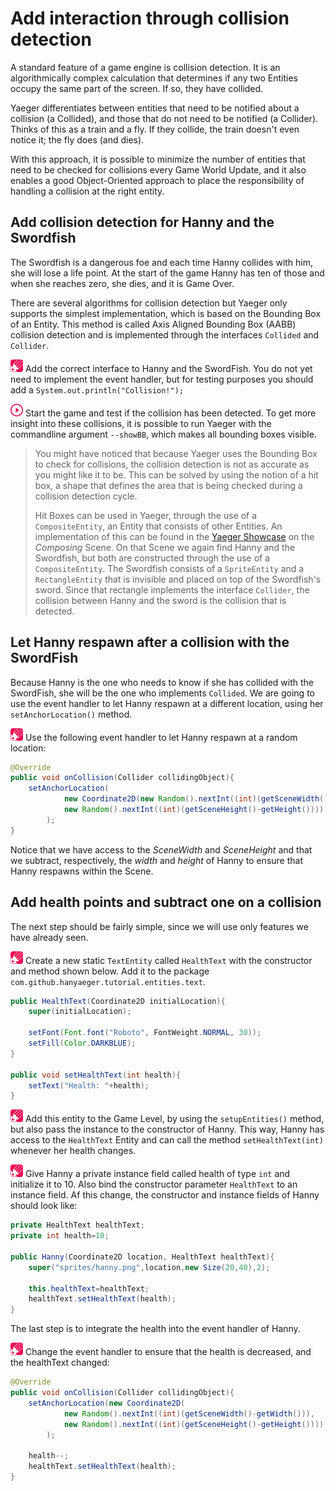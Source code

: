 # Add interaction through collision detection

A standard feature of a game engine is collision detection. It is an algorithmically complex calculation that determines
if any two Entities occupy the same part of the screen. If so, they have collided.

Yaeger differentiates between entities that need to be notified about a collision (a Collided), and those that do not
need to be notified (a Collider). Thinks of this as a train and a fly. If they collide, the train doesn't even notice
it; the fly does (and dies).

With this approach, it is possible to minimize the number of entities that need to be checked for collisions every Game
World Update, and it also enables a good Object-Oriented approach to place the responsibility of handling a collision at the
right entity.

## Add collision detection for Hanny and the Swordfish

The Swordfish is a dangerous foe and each time Hanny collides with him, she will lose a life point. At the start of the
game Hanny has ten of those and when she reaches zero, she dies, and it is Game Over.

There are several algorithms for collision detection but Yaeger only supports the simplest implementation, which is
based on the Bounding Box of an Entity. This method is called Axis Aligned Bounding Box (AABB) collision detection and
is implemented through the interfaces `Collided` and `Collider`.

![Edit](images/edit.png) Add the correct interface to Hanny and the SwordFish. You do not yet need to implement the event handler, but
for testing purposes you should add a `System.out.println("Collision!");`

![Run](images/play.png) Start the game and test if the collision has been detected. To get more insight into these collisions,
it is possible to run Yaeger with the commandline argument `--showBB`, which makes all bounding boxes visible.

> You might have noticed that because Yaeger uses the Bounding Box to check for collisions, 
> the collision detection is not as accurate as you might like it to be. This can be solved by using the notion of a hit box, 
> a shape that defines the area that is being checked during a collision detection cycle. 
> 
> Hit Boxes can be used in Yaeger, through the use of a `CompositeEntity`, an Entity that consists of other Entities.
> An implementation of this can be found in the [Yaeger Showcase](https://github.com/han-yaeger/yaeger-showcase) on
> the *Composing* Scene. On that Scene we again find Hanny and the Swordfish, but both are constructed through the use
> of a `CompositeEntity`. The Swordfish consists of a `SpriteEntity` and a `RectangleEntity` that is invisible and
> placed on top of the Swordfish's sword. Since that rectangle implements the interface `Collider`, the collision between
> Hanny and the sword is the collision that is detected.
>

## Let Hanny respawn after a collision with the SwordFish

Because Hanny is the one who needs to know if she has collided with the SwordFish, she will be the one who implements
`Collided`. We are going to use the event handler to let Hanny respawn at a different location, using
her `setAnchorLocation()`
method.

![Edit](images/edit.png) Use the following event handler to let Hanny respawn at a random location:

```java
@Override
public void onCollision(Collider collidingObject){
    setAnchorLocation(
            new Coordinate2D(new Random().nextInt((int)(getSceneWidth()-getWidth())),
            new Random().nextInt((int)(getSceneHeight()-getHeight())))
        );
}
```

Notice that we have access to the *SceneWidth* and *SceneHeight* and that we subtract, respectively, the *width*
and *height* of Hanny to ensure that Hanny respawns within the Scene.

## Add health points and subtract one on a collision

The next step should be fairly simple, since we will use only features we have already seen.

![Edit](images/edit.png) Create a new static `TextEntity` called `HealthText` with the constructor and method shown below. Add it to
the package `com.github.hanyaeger.tutorial.entities.text`.

```java
public HealthText(Coordinate2D initialLocation){
    super(initialLocation);

    setFont(Font.font("Roboto", FontWeight.NORMAL, 30));
    setFill(Color.DARKBLUE);
}

public void setHealthText(int health){
    setText("Health: "+health);
}
```

![Edit](images/edit.png) Add this entity to the Game Level, by using the `setupEntities()` method, but also pass the instance to the
constructor of Hanny. This way, Hanny has access to the `HealthText` Entity and can call the method `setHealthText(int)`
whenever her health changes.

![Edit](images/edit.png) Give Hanny a private instance field called health of type `int` and initialize it to 10. Also bind the
constructor parameter `HealthText` to an instance field. Af this change, the constructor and instance fields of Hanny
should look like:

```java
private HealthText healthText;
private int health=10;

public Hanny(Coordinate2D location, HealthText healthText){
    super("sprites/hanny.png",location,new Size(20,40),2);

    this.healthText=healthText;
    healthText.setHealthText(health);
}
```

The last step is to integrate the health into the event handler of Hanny.

![Edit](images/edit.png) Change the event handler to ensure that the health is decreased, and the healthText changed:

```java
@Override
public void onCollision(Collider collidingObject){
    setAnchorLocation(new Coordinate2D(
            new Random().nextInt((int)(getSceneWidth()-getWidth())),
            new Random().nextInt((int)(getSceneHeight()-getHeight())))
        );

    health--;
    healthText.setHealthText(health);
}
```
